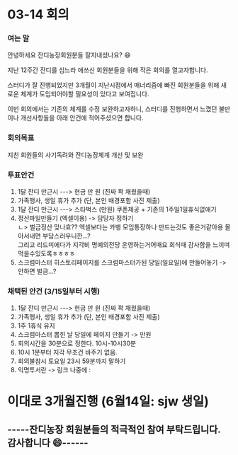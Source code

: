 # 03-14 회의 



### 여는 말

안녕하세요 잔디농장회원분들 잘지내셨나요? :smile:

지난 12주간 잔디를 심느라 애쓰신 회원분들을 위해 작은 회의를 열고자합니다. 

스터디가 잘 진행되었지만 3개월이 지난시점에서 매너리즘에 빠진 회원분들을 위해 
새로운 체계가 도입되어야할 필요성이 있다고 보여집니다.

이번 회의에서는 기존의 체계를 수정 보완하고자하니, 스터디를 진행하면서 느꼈던 불만이나 개선사항들을 아래 안건에 적어주셨으면 합니다. 





### 회의목표

지친 회원들의 사기독려와 잔디농장체계 개선 및 보완


### 투표안건

1.  1달 잔디 만근시 ---> 현금 만 원 (진짜 꽉 채웠을때)
2.  가족행사, 생일 휴가 추가 (단, 본인 배경포함 사진 제출)
3.  1달 잔디 만근시 ---> 스타벅스 (만원) 쿠폰제공 + 기존의 1주일1일휴식없애기 
4.  정산파일만들기 (엑셀이용) -> 담당자 정하기 <br/>
       ㄴ> 벌금정산 맞나효?? 엑셀보다는 카뱅 모임통장하나 만드는것도 좋은거같아용 몰아서내면 부담스러우니깐...? <br/>
       그리고 리드미에다가 지각비 명예의전당 운영하는거어때요 회식때 감사함을 느끼며 먹을수있도록ㅎㅎㅎㅎ  
4.  스크럼마스터 히스토리페이지를 스크럼마스터가된 당일(일요일)에 만들어놓기 ->안하면 벌금...?


### 채택된 안건 (3/15일부터 시행) 
1.  1달 잔디 만근시 ---> 현금 만 원 (진짜 꽉 채웠을때)
2.  가족행사, 생일 휴가 추가 (단, 본인 배경포함 사진 제출)
3.  1주 1휴식 유지
4.  스크럼마스터 뽑힌 날 당일에 페이지 만들기 -> 만원
5.  회의시간을 30분으로 정한다. 10시-10시30분 
6.  10시 1분부터 지각 무조건 바주기 없음.
7.  회의불참시 토요일 23시 59분까지 말하기 
8.  익명투서란 -> 링크 나중에 : 


# 이대로 3개월진행 (6월14일: sjw 생일) 


## -----잔디농장 회원분들의 적극적인 참여 부탁드립니다. 감사합니다 :smile:------
